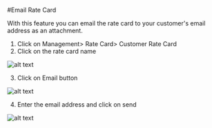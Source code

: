 #Email Rate Card

With this feature you can email the rate card to your customer's email address as an attachment.

1. Click on Management> Rate Card> Customer Rate Card
2. Click on the rate card name

![alt text][email-ratecard-1]

3. Click on Email button


![alt text][email-ratecard-2]


4. Enter the email address and click on send

![alt text][email-ratecard-3]




[email-ratecard-1]: https://raw.githubusercontent.com/digipigeon/connexcs-user-docs/master/img/email-ratecard-1.png "Email-Ratecard-1"
[email-ratecard-2]: https://raw.githubusercontent.com/digipigeon/connexcs-user-docs/master/img/email-ratecard-2.png "Email-Ratecard-2"
[email-ratecard-3]: https://raw.githubusercontent.com/digipigeon/connexcs-user-docs/master/img/email-ratecard-3.png "Email-Ratecard-2"

